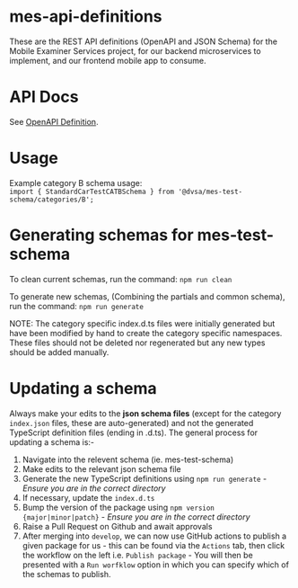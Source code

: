 # mes-api-definitions

These are the REST API definitions (OpenAPI and JSON Schema) for the Mobile Examiner Services project, for our backend microservices to implement, and our frontend mobile app to consume.

# API Docs
See [OpenAPI Definition](https://combinatronics.com/dvsa/mes-api-definitions/develop/redoc-static.html).

# Usage

Example category B schema usage:  
`import { StandardCarTestCATBSchema } from '@dvsa/mes-test-schema/categories/B';`

# Generating schemas for mes-test-schema

To clean current schemas, run the command:
`npm run clean`

To generate new schemas, (Combining the partials and common schema), run the command:
`npm run generate`

NOTE: The category specific index.d.ts files were initially generated but have been modified by hand
      to create the category specific namespaces. These files should not be deleted nor regenerated
      but any new types should be added manually.

# Updating a schema

Always make your edits to the **json schema files** (except for the category `index.json` files, these are auto-generated) and not the generated TypeScript definition files (ending in .d.ts). The general process for updating a schema is:-
1. Navigate into the relevent schema (ie. mes-test-schema)
2. Make edits to the relevant json schema file
3. Generate the new TypeScript definitions using `npm run generate` - _Ensure you are in the correct directory_
4. If necessary, update the `index.d.ts`
5. Bump the version of the package using `npm version {major|minor|patch}` - _Ensure you are in the correct directory_
6. Raise a Pull Request on Github and await approvals
7. After merging into `develop`, we can now use GitHub actions to publish a given package for us - this can be found via the `Actions` tab, then click the workflow on the left i.e. `Publish package` - You will then be presented with a `Run worfklow` option in which you can specify which of the schemas to publish.
